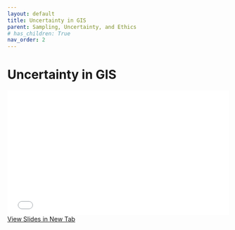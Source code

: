 ```yaml
---
layout: default
title: Uncertainty in GIS
parent: Sampling, Uncertainty, and Ethics
# has_children: True
nav_order: 2
---
```


<!-- 
<script type="text/javascript" async
  src="https://cdn.mathjax.org/mathjax/latest/MathJax.js?config=TeX-MML-AM_CHTML">
</script>
 -->

# Uncertainty in GIS



<div style="overflow: hidden;
  padding-top: 56.25%;
  position: relative">
  <iframe src="content/Uncertainty_GIS.html" title="Processes" scrolling="no" frameborder="0"
    style="border: 0;
   height: 100%;
   left: 0;
   position: absolute;
   top: 0;
   width: 100%;">
   <p>Your browser does not support iframes.</p>
 </iframe>
</div>
<a href="content/Uncertainty_GIS.html" target="_blank">View Slides in New Tab</a>

